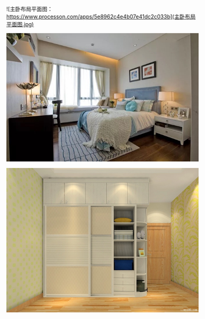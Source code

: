 
![主卧布局平面图：https://www.processon.com/apps/5e8962c4e4b07e41dc2c033b](主卧布局平面图.jpg)

![布局效果参考](布局效果参考.jpg)

![衣柜](衣柜.jpg)